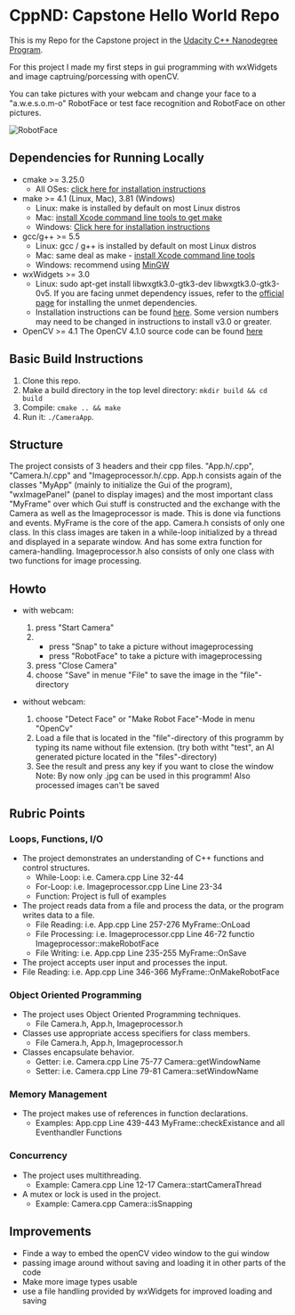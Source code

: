 # CppND: Capstone Hello World Repo

This is my Repo for the Capstone project in the [Udacity C++ Nanodegree Program](https://www.udacity.com/course/c-plus-plus-nanodegree--nd213).

For this project I made my first steps in gui programming with wxWidgets and image captruing/porcessing with openCV.

You can take pictures with your webcam and change your face to a "a.w.e.s.o.m-o" RobotFace or test face recognition and RobotFace on other pictures.

![RobotFace](https://user-images.githubusercontent.com/42523312/209194287-9b032bb5-e7a6-4d6e-a8dc-155821bf5121.PNG)

## Dependencies for Running Locally
* cmake >= 3.25.0
  * All OSes: [click here for installation instructions](https://cmake.org/install/)
* make >= 4.1 (Linux, Mac), 3.81 (Windows)
  * Linux: make is installed by default on most Linux distros
  * Mac: [install Xcode command line tools to get make](https://developer.apple.com/xcode/features/)
  * Windows: [Click here for installation instructions](http://gnuwin32.sourceforge.net/packages/make.htm)
* gcc/g++ >= 5.5
  * Linux: gcc / g++ is installed by default on most Linux distros
  * Mac: same deal as make - [install Xcode command line tools](https://developer.apple.com/xcode/features/)
  * Windows: recommend using [MinGW](http://www.mingw.org/)
* wxWidgets >= 3.0
  * Linux: sudo apt-get install libwxgtk3.0-gtk3-dev libwxgtk3.0-gtk3-0v5. If you are facing unmet dependency issues, refer to the [official page](https://www.wxwidgets.org/) for installing the unmet dependencies.
  * Installation instructions can be found [here](https://wiki.wxwidgets.org/Install). Some version numbers may need to be changed in instructions to install v3.0 or greater.
* OpenCV >= 4.1 The OpenCV 4.1.0 source code can be found [here](https://github.com/opencv/opencv/tree/4.1.0)


## Basic Build Instructions

1. Clone this repo.
2. Make a build directory in the top level directory: `mkdir build && cd build`
3. Compile: `cmake .. && make`
4. Run it: `./CameraApp`.


## Structure
The project consists of 3 headers and their cpp files. "App.h/.cpp", "Camera.h/.cpp" and "Imageprocessor.h/.cpp.
App.h consists again of the classes "MyApp" (mainly to initialize the Gui of the program), "wxImagePanel" (panel to display images) and the most important
class "MyFrame" over which Gui stuff is constructed and the exchange with the Camera as well as the Imageprocessor is made. This is done via functions and
events. MyFrame is the core of the app.
Camera.h consists of only one class. In this class images are taken in a while-loop initialized by a thread and displayed in a separate window. And has some
extra function for camera-handling.
Imageprocessor.h also consists of only one class with two functions for image processing.

## Howto

* with webcam:
  1. press "Start Camera"
  2. * press "Snap" to take a picture without imageprocessing
     * press "RobotFace" to take a picture with imageprocessing
  3. press "Close Camera"
  4. choose "Save" in menue "File" to save the image in the "file"-directory

* without webcam:
  1. choose "Detect Face" or "Make Robot Face"-Mode in menu "OpenCv"
  2. Load a file that is located in the "file"-directory of this programm by typing its name without file extension.
     (try both witht "test", an AI generated picture located in the "files"-directory)
  4. See the result and press any key if you want to close the window
     Note: By now only .jpg can be used in this programm! Also processed images can't be saved

## Rubric Points
### Loops, Functions, I/O
* The project demonstrates an understanding of C++ functions and control structures.
  * While-Loop: i.e. Camera.cpp Line 32-44
  * For-Loop: i.e. Imageprocessor.cpp Line Line 23-34
  * Function: Project is full of examples
* The project reads data from a file and process the data, or the program writes data to a file.
  * File Reading: i.e. App.cpp Line 257-276 MyFrame::OnLoad
  * File Processing: i.e. Imageprocessor.cpp Line 46-72 functio Imageprocessor::makeRobotFace
  * File Writing:  i.e. App.cpp Line 235-255 MyFrame::OnSave
* The project accepts user input and processes the input.
 * File Reading: i.e. App.cpp Line 346-366 MyFrame::OnMakeRobotFace
 
### Object Oriented Programming
* The project uses Object Oriented Programming techniques.
  * File Camera.h, App.h, Imageprocessor.h
* Classes use appropriate access specifiers for class members.
  * File Camera.h, App.h, Imageprocessor.h
* Classes encapsulate behavior.
  * Getter: i.e. Camera.cpp Line 75-77 Camera::getWindowName
  * Setter: i.e. Camera.cpp Line 79-81 Camera::setWindowName

### Memory Management
* The project makes use of references in function declarations.
  * Examples: App.cpp Line 439-443 MyFrame::checkExistance and all Eventhandler Functions

### Concurrency
* The project uses multithreading.
  * Example: Camera.cpp Line 12-17 Camera::startCameraThread
* A mutex or lock is used in the project.
  * Example: Camera.cpp Camera::isSnapping


## Improvements
* Finde a way to embed the openCV video window to the gui window
* passing image around without saving and loading it in other parts of the code
* Make more image types usable
* use a file handling provided by wxWidgets for improved loading and saving

